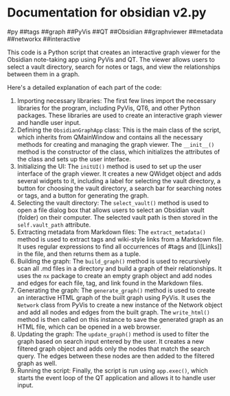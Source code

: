 # Documentation for obsidian v2.py

#py
##tags ##graph ##PyVis ##QT ##Obsidian ##graphviewer ##metadata ##networkx ##interactive


This code is a Python script that creates an interactive graph viewer for the Obsidian note-taking app using PyVis and QT. The viewer allows users to select a vault directory, search for notes or tags, and view the relationships between them in a graph.

Here's a detailed explanation of each part of the code:

1. Importing necessary libraries:
The first few lines import the necessary libraries for the program, including PyVis, QT6, and other Python packages. These libraries are used to create an interactive graph viewer and handle user input.
2. Defining the `ObsidianGraphApp` class:
This is the main class of the script, which inherits from QMainWindow and contains all the necessary methods for creating and managing the graph viewer. The `__init__()` method is the constructor of the class, which initializes the attributes of the class and sets up the user interface.
3. Initializing the UI:
The `initUI()` method is used to set up the user interface of the graph viewer. It creates a new QWidget object and adds several widgets to it, including a label for selecting the vault directory, a button for choosing the vault directory, a search bar for searching notes or tags, and a button for generating the graph.
4. Selecting the vault directory:
The `select_vault()` method is used to open a file dialog box that allows users to select an Obsidian vault (folder) on their computer. The selected vault path is then stored in the `self.vault_path` attribute.
5. Extracting metadata from Markdown files:
The `extract_metadata()` method is used to extract tags and wiki-style links from a Markdown file. It uses regular expressions to find all occurrences of #tags and [[Links]] in the file, and then returns them as a tuple.
6. Building the graph:
The `build_graph()` method is used to recursively scan all .md files in a directory and build a graph of their relationships. It uses the `nx` package to create an empty graph object and add nodes and edges for each file, tag, and link found in the Markdown files.
7. Generating the graph:
The `generate_graph()` method is used to create an interactive HTML graph of the built graph using PyVis. It uses the `Network` class from PyVis to create a new instance of the Network object and add all nodes and edges from the built graph. The `write_html()` method is then called on this instance to save the generated graph as an HTML file, which can be opened in a web browser.
8. Updating the graph:
The `update_graph()` method is used to filter the graph based on search input entered by the user. It creates a new filtered graph object and adds only the nodes that match the search query. The edges between these nodes are then added to the filtered graph as well.
9. Running the script:
Finally, the script is run using `app.exec()`, which starts the event loop of the QT application and allows it to handle user input.
